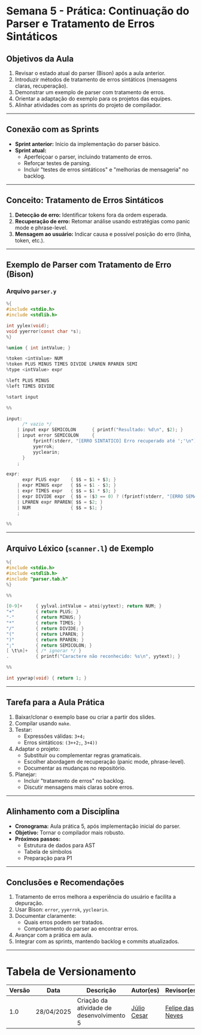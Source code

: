 # Semana 5 - Prática: Continuação do Parser e Tratamento de Erros Sintáticos

## Objetivos da Aula

1. Revisar o estado atual do parser (Bison) após a aula anterior.
2. Introduzir métodos de tratamento de erros sintáticos (mensagens claras, recuperação).
3. Demonstrar um exemplo de parser com tratamento de erros.
4. Orientar a adaptação do exemplo para os projetos das equipes.
5. Alinhar atividades com as sprints do projeto de compilador.

---

## Conexão com as Sprints

- **Sprint anterior:** Início da implementação do parser básico.
- **Sprint atual:**
  - Aperfeiçoar o parser, incluindo tratamento de erros.
  - Reforçar testes de parsing.
  - Incluir "testes de erros sintáticos" e "melhorias de mensageria" no backlog.

---

## Conceito: Tratamento de Erros Sintáticos

1. **Detecção de erro:** Identificar tokens fora da ordem esperada.
2. **Recuperação de erro:** Retomar análise usando estratégias como panic mode e phrase-level.
3. **Mensagem ao usuário:** Indicar causa e possível posição do erro (linha, token, etc.).

---

## Exemplo de Parser com Tratamento de Erro (Bison)

### Arquivo `parser.y`

```c
%{
#include <stdio.h>
#include <stdlib.h>

int yylex(void);
void yyerror(const char *s);
%}

%union { int intValue; }

%token <intValue> NUM
%token PLUS MINUS TIMES DIVIDE LPAREN RPAREN SEMI
%type <intValue> expr

%left PLUS MINUS
%left TIMES DIVIDE

%start input

%%

input:
      /* vazio */
    | input expr SEMICOLON      { printf("Resultado: %d\n", $2); }
    | input error SEMICOLON     { 
          fprintf(stderr, "[ERRO SINTATICO] Erro recuperado até ';'\n");
          yyerrok;
          yyclearin;
      }
    ;

expr:
      expr PLUS expr    { $$ = $1 + $3; }
    | expr MINUS expr   { $$ = $1 - $3; }
    | expr TIMES expr   { $$ = $1 * $3; }
    | expr DIVIDE expr  { $$ = ($3 == 0) ? (fprintf(stderr, "[ERRO SEMANTICO] Divisao por zero!\n"), 0) : ($1 / $3); }
    | LPAREN expr RPAREN{ $$ = $2; }
    | NUM               { $$ = $1; }
    ;

%%
```

---

## Arquivo Léxico (`scanner.l`) de Exemplo

```c
%{
#include <stdio.h>
#include <stdlib.h>
#include "parser.tab.h"
%}

%%

[0-9]+     { yylval.intValue = atoi(yytext); return NUM; }
"+"        { return PLUS; }
"-"        { return MINUS; }
"*"        { return TIMES; }
"/"        { return DIVIDE; }
"("        { return LPAREN; }
")"        { return RPAREN; }
";"        { return SEMICOLON; }
[ \t\n]+   { /* ignorar */ }
.          { printf("Caractere não reconhecido: %s\n", yytext); }

%%

int yywrap(void) { return 1; }
```

---

## Tarefa para a Aula Prática

1. Baixar/clonar o exemplo base ou criar a partir dos slides.
2. Compilar usando `make`.
3. Testar:
   - Expressões válidas: `3+4;`
   - Erros sintáticos: `(3++2;`, `3+4))`
4. Adaptar o projeto:
   - Substituir ou complementar regras gramaticais.
   - Escolher abordagem de recuperação (panic mode, phrase-level).
   - Documentar as mudanças no repositório.
5. Planejar:
   - Incluir "tratamento de erros" no backlog.
   - Discutir mensagens mais claras sobre erros.

---

## Alinhamento com a Disciplina

- **Cronograma:** Aula prática 5, após implementação inicial do parser.
- **Objetivo:** Tornar o compilador mais robusto.
- **Próximos passos:**
  - Estrutura de dados para AST
  - Tabela de símbolos
  - Preparação para P1

---

## Conclusões e Recomendações

1. Tratamento de erros melhora a experiência do usuário e facilita a depuração.
2. Usar Bison: `error`, `yyerrok`, `yyclearin`.
3. Documentar claramente:
   - Quais erros podem ser tratados.
   - Comportamento do parser ao encontrar erros.
4. Avançar com a prática em aula.
5. Integrar com as sprints, mantendo backlog e commits atualizados.

---

# Tabela de Versionamento 

| Versão | Data       | Descrição                           | Autor(es) | Revisor(es) |
|--------|------------|-------------------------------------|-----------|-------------|
| 1.0    | 28/04/2025 | Criação da atividade de desenvolvimento 5        | [Júlio Cesar](https://github.com/Julio1099) | [Felipe das Neves](https://github.com/FelipeFreire-gf) |

